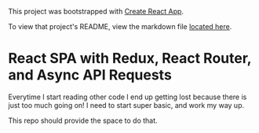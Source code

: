 This project was bootstrapped with [Create React App](https://github.com/facebookincubator/create-react-app).

To view that project's README, view the markdown file [located here](https://github.com/facebookincubator/create-react-app/blob/master/packages/react-scripts/template/README.md).

# React SPA with Redux, React Router, and Async API Requests

Everytime I start reading other code I end up getting lost because there is just too much
going on! I need to start super basic, and work my way up.

This repo should provide the space to do that.
